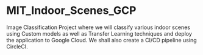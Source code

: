 # MIT_Indoor_Scenes_GCP
Image Classification Project where we will classify various indoor scenes using Custom models as well as Transfer Learning techniques and deploy the application to Google Cloud. We shall also create a CI/CD pipeline using CircleCI.
